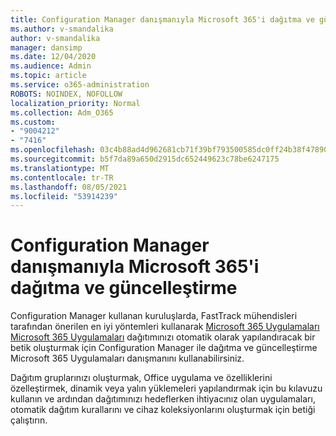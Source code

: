 ```yaml
---
title: Configuration Manager danışmanıyla Microsoft 365'i dağıtma ve güncelleştirme
ms.author: v-smandalika
author: v-smandalika
manager: dansimp
ms.date: 12/04/2020
ms.audience: Admin
ms.topic: article
ms.service: o365-administration
ROBOTS: NOINDEX, NOFOLLOW
localization_priority: Normal
ms.collection: Adm_O365
ms.custom:
- "9004212"
- "7416"
ms.openlocfilehash: 03c4b88ad4d962681cb71f39bf793500585dc0ff24b38f47890547781fc25f80
ms.sourcegitcommit: b5f7da89a650d2915dc652449623c78be6247175
ms.translationtype: MT
ms.contentlocale: tr-TR
ms.lasthandoff: 08/05/2021
ms.locfileid: "53914239"
---
```

# <a name="deploy-and-update-microsoft-365-apps-with-configuration-manager-advisor"></a>Configuration Manager danışmanıyla Microsoft 365'i dağıtma ve güncelleştirme

Configuration Manager kullanan kuruluşlarda, FastTrack mühendisleri tarafından önerilen en iyi yöntemleri kullanarak [Microsoft 365 Uygulamaları Microsoft 365 Uygulamaları](https://go.microsoft.com/fwlink/?linkid=2146549) dağıtımınızı otomatik olarak yapılandıracak bir betik oluşturmak için Configuration Manager ile dağıtma ve güncelleştirme Microsoft 365 Uygulamaları danışmanını kullanabilirsiniz.

Dağıtım gruplarınızı oluşturmak, Office uygulama ve özelliklerini özelleştirmek, dinamik veya yalın yüklemeleri yapılandırmak için bu kılavuzu kullanın ve ardından dağıtımınızı hedeflerken ihtiyacınız olan uygulamaları, otomatik dağıtım kurallarını ve cihaz koleksiyonlarını oluşturmak için betiği çalıştırın.

